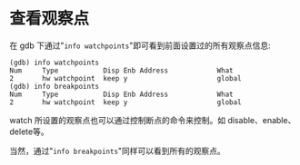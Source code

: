 # 查看观察点

在 gdb 下通过"`info watchpoints`"即可看到前面设置过的所有观察点信息:

```shell
(gdb) info watchpoints
Num     Type           Disp Enb Address            What
2       hw watchpoint  keep y                      global
(gdb) info breakpoints
Num     Type           Disp Enb Address            What
2       hw watchpoint  keep y                      global
```

watch 所设置的观察点也可以通过控制断点的命令来控制。如 disable、enable、delete等。

当然，通过"`info breakpoints`"同样可以看到所有的观察点。
